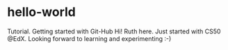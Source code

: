 # hello-world
Tutorial. Getting started with Git-Hub
Hi!
Ruth here. Just started with CS50 @EdX. 
Looking forward to learning and experimenting :-)

